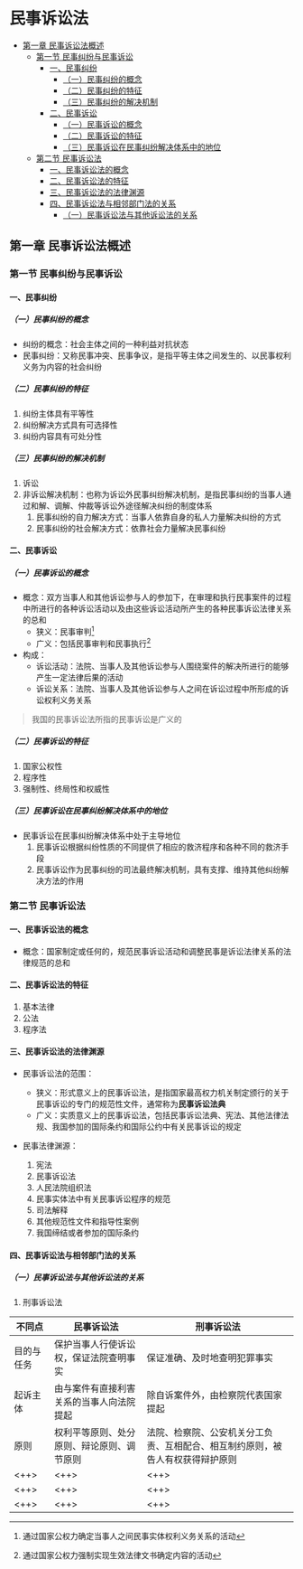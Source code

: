 # 民事诉讼法

<!-- vim-markdown-toc GitLab -->

* [第一章 民事诉讼法概述](#第一章-民事诉讼法概述)
    * [第一节 民事纠纷与民事诉讼](#第一节-民事纠纷与民事诉讼)
        * [一、民事纠纷](#一民事纠纷)
            * [（一）民事纠纷的概念](#一民事纠纷的概念)
            * [（二）民事纠纷的特征](#二民事纠纷的特征)
            * [（三）民事纠纷的解决机制](#三民事纠纷的解决机制)
        * [二、民事诉讼](#二民事诉讼)
            * [（一）民事诉讼的概念](#一民事诉讼的概念)
            * [（二）民事诉讼的特征](#二民事诉讼的特征)
            * [（三）民事诉讼在民事纠纷解决体系中的地位](#三民事诉讼在民事纠纷解决体系中的地位)
    * [第二节 民事诉讼法](#第二节-民事诉讼法)
        * [一、民事诉讼法的概念](#一民事诉讼法的概念)
        * [二、民事诉讼法的特征](#二民事诉讼法的特征)
        * [三、民事诉讼法的法律渊源](#三民事诉讼法的法律渊源)
        * [四、民事诉讼法与相邻部门法的关系](#四民事诉讼法与相邻部门法的关系)
            * [（一）民事诉讼法与其他诉讼法的关系](#一民事诉讼法与其他诉讼法的关系)

<!-- vim-markdown-toc -->

## 第一章 民事诉讼法概述
### 第一节 民事纠纷与民事诉讼
#### 一、民事纠纷
##### （一）民事纠纷的概念
- 纠纷的概念：社会主体之间的一种利益对抗状态
- 民事纠纷：又称民事冲突、民事争议，是指平等主体之间发生的、以民事权利义务为内容的社会纠纷

##### （二）民事纠纷的特征
1. 纠纷主体具有平等性
2. 纠纷解决方式具有可选择性
3. 纠纷内容具有可处分性

##### （三）民事纠纷的解决机制
1. 诉讼
2. 非诉讼解决机制：也称为诉讼外民事纠纷解决机制，是指民事纠纷的当事人通过和解、调解、仲裁等诉讼外途径解决纠纷的制度体系
    1. 民事纠纷的自力解决方式：当事人依靠自身的私人力量解决纠纷的方式
    2. 民事纠纷的社会解决方式：依靠社会力量解决民事纠纷

#### 二、民事诉讼
##### （一）民事诉讼的概念
- 概念：双方当事人和其他诉讼参与人的参加下，在审理和执行民事案件的过程中所进行的各种诉讼活动以及由这些诉讼活动所产生的各种民事诉讼法律关系的总和
    - 狭义：民事审判[^民事审判]
    - 广义：包括民事审判和民事执行[^民事执行]
- 构成：
    - 诉讼活动：法院、当事人及其他诉讼参与人围绕案件的解决所进行的能够产生一定法律后果的活动
    - 诉讼关系：法院、当事人及其他诉讼参与人之间在诉讼过程中所形成的诉讼权利义务关系

> 我国的民事诉讼法所指的民事诉讼是广义的

##### （二）民事诉讼的特征
1. 国家公权性
2. 程序性
3. 强制性、终局性和权威性

##### （三）民事诉讼在民事纠纷解决体系中的地位
- 民事诉讼在民事纠纷解决体系中处于主导地位
    1. 民事诉讼根据纠纷性质的不同提供了相应的救济程序和各种不同的救济手段
    2. 民事诉讼作为民事纠纷的司法最终解决机制，具有支撑、维持其他纠纷解决方法的作用

### 第二节 民事诉讼法
#### 一、民事诉讼法的概念
- 概念：国家制定或任何的，规范民事诉讼活动和调整民事是诉讼法律关系的法律规范的总和

#### 二、民事诉讼法的特征
1. 基本法律
2. 公法
3. 程序法

#### 三、民事诉讼法的法律渊源
- 民事诉讼法的范围：
    - 狭义：形式意义上的民事诉讼法，是指国家最高权力机关制定颁行的关于民事诉讼的专门的规范性文件，通常称为**民事诉讼法典**
    - 广义：实质意义上的民事诉讼法，包括民事诉讼法典、宪法、其他法律法规、我国参加的国际条约和国际公约中有关民事诉讼的规定

- 民事法律渊源：
    1. 宪法
    2. 民事诉讼法
    3. 人民法院组织法
    4. 民事实体法中有关民事诉讼程序的规范
    5. 司法解释
    6. 其他规范性文件和指导性案例
    7. 我国缔结或者参加的国际条约

#### 四、民事诉讼法与相邻部门法的关系
##### （一）民事诉讼法与其他诉讼法的关系
1. 刑事诉讼法

| 不同点     | 民事诉讼法                                 | 刑事诉讼法                                                                     |
|------------|--------------------------------------------|--------------------------------------------------------------------------------|
| 目的与任务 | 保护当事人行使诉讼权，保证法院查明事实     | 保证准确、及时地查明犯罪事实                                                   |
| 起诉主体   | 由与案件有直接利害关系的当事人向法院提起   | 除自诉案件外，由检察院代表国家提起                                             |
| 原则       | 权利平等原则、处分原则、辩论原则、调节原则 | 法院、检察院、公安机关分工负责、互相配合、相互制约原则，被告人有权获得辩护原则 |
| <++>       | <++>                                       | <++>                                                                           |
| <++>       | <++>                                       | <++>                                                                           |
| <++>       | <++>                                       | <++>                                                                           |

[^民事审判]: 通过国家公权力确定当事人之间民事实体权利义务关系的活动
[^民事执行]: 通过国家公权力强制实现生效法律文书确定内容的活动
